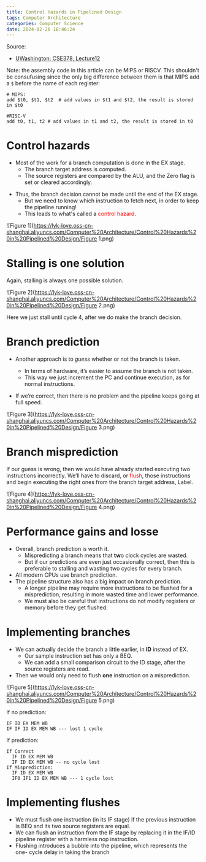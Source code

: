 ```yaml
---
title: Control Hazards in Pipelined Design
tags: Computer Architecture
categories: Computer Science
date: 2024-02-26 18:46:24
---
```



Source:

* [UWashington: CSE378, Lecture12](https://courses.cs.washington.edu/courses/cse378/09wi/lectures/lec12.pdf)

Note: the assembly code in this article can be MIPS or RISCV. This shouldn't be consufusing since the only big difference between them is that MIPS add a `$` before the name of each register:

```assembly
# MIPS:
add $t0, $t1, $t2  # add values in $t1 and $t2, the result is stored in $t0

#RISC-V
add t0, t1, t2 # add values in t1 and t2, the result is stored in t0
```

<!--more-->

# Control hazards

* Most of the work for a branch computation is done in the EX stage.
  * The branch target address is computed.
  * The source registers are compared by the ALU, and the Zero flag is set
    or cleared accordingly.

- Thus, the branch decision cannot be made until the end of the EX stage.
  - But we need to know which instruction to fetch next, in order to keep the pipeline running!
  - This leads to what's called a <span style="color: red;">control hazard</span>.

![Figure 1](https://lyk-love.oss-cn-shanghai.aliyuncs.com/Computer%20Architecture/Control%20Hazards%20in%20Pipelined%20Design/Figure 1.png)

# Stalling is one solution
Again, stalling is always one possible solution.

![Figure 2](https://lyk-love.oss-cn-shanghai.aliyuncs.com/Computer%20Architecture/Control%20Hazards%20in%20Pipelined%20Design/Figure 2.png)

Here we just stall until cycle 4, after we do make the branch decision.

# Branch prediction

* Another approach is to *guess* whether or not the branch is taken.
  * In terms of hardware, it’s easier to assume the branch is not taken.
  * This way we just increment the PC and continue execution, as for normal instructions.

* If we’re correct, then there is no problem and the pipeline keeps going at full speed.

![Figure 3](https://lyk-love.oss-cn-shanghai.aliyuncs.com/Computer%20Architecture/Control%20Hazards%20in%20Pipelined%20Design/Figure 3.png)

# Branch misprediction

If our guess is wrong, then we would have already started executing two instructions incorrectly. We’ll have to discard, or <span style="color: red;">flush</span>, those instructions and begin executing the right ones from the branch target address, Label.

![Figure 4](https://lyk-love.oss-cn-shanghai.aliyuncs.com/Computer%20Architecture/Control%20Hazards%20in%20Pipelined%20Design/Figure 4.png)

# Performance gains and losse

* Overall, branch prediction is worth it.
  * Mispredicting a branch means that **tw**o clock cycles are wasted.
  * But if our predictions are even just occasionally correct, then this is
    preferable to stalling and wasting two cycles for every branch.
* All modern CPUs use branch prediction.
* The pipeline structure also has a big impact on branch prediction.
  * A longer pipeline may require more instructions to be flushed for a misprediction, resulting in more wasted time and lower performance.
  * We must also be careful that instructions do not modify registers or memory before they get flushed.

# Implementing branches
* We can actually decide the branch a little earlier, in **ID** instead of EX.
  * Our sample instruction set has only a BEQ.
  * We can add a small comparison circuit to the ID stage, after the source registers are read.
* Then we would only need to flush **one** instruction on a misprediction.

![Figure 5](https://lyk-love.oss-cn-shanghai.aliyuncs.com/Computer%20Architecture/Control%20Hazards%20in%20Pipelined%20Design/Figure 5.png)

If no prediction:

```
IF ID EX MEM WB
IF IF ID EX MEM WB --- lost 1 cycle
```

If prediction:

```
If Correct
  IF ID EX MEM WB
  IF ID EX MEM WB -- no cycle lost
If Misprediction:
  IF ID EX MEM WB
  IF0 IF1 ID EX MEM WB --- 1 cycle lost
```



# Implementing flushes

* We must flush one instruction (in its IF stage) if the previous instruction is
  BEQ and its two source registers are equal.
* We can flush an instruction from the IF stage by replacing it in the IF/ID
  pipeline register with a harmless nop instruction.
* Flushing introduces a bubble into the pipeline, which represents the one-
  cycle delay in taking the branch

